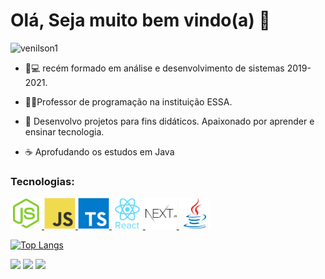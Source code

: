 # Olá, Seja muito bem vindo(a) 👋

<p align="left"> <img src="https://komarev.com/ghpvc/?username=venilson1&label=Profile%20views&color=0e75b6&style=flat" alt="venilson1" /> </p>

- 🚀💻 recém formado em análise e desenvolvimento de sistemas 2019-2021.

- 👨‍🏫Professor de programação na instituição ESSA. 

- 🔭 Desenvolvo projetos para fins didáticos. Apaixonado por aprender e ensinar tecnologia.

- ☕ Aprofudando os estudos em Java

<h3 align="left">Tecnologias:</h3>
<p align="left">

  <a href="https://nodejs.org/en/">  
    <img src="https://raw.githubusercontent.com/devicons/devicon/master/icons/nodejs/nodejs-original.svg" alt="nodejs" w height="50">
  </a> 

  <a href="https://developer.mozilla.org/en-US/docs/Web/JavaScript">  
    <img src="https://raw.githubusercontent.com/devicons/devicon/master/icons/javascript/javascript-original.svg" alt="javascript" height="50">
  </a> 

  <a href="https://developer.mozilla.org/en-US/docs/Web/JavaScript">  
    <img src="https://raw.githubusercontent.com/devicons/devicon/master/icons/typescript/typescript-original.svg" alt="typescript" height="50">
  </a> 

  <a href="https://pt-br.reactjs.org/">  
    <img src="https://raw.githubusercontent.com/devicons/devicon/master/icons/react/react-original-wordmark.svg" alt="react" w height="50">
  </a>

  <a href="https://nextjs.org/">  
    <img src="https://raw.githubusercontent.com/devicons/devicon/master/icons/nextjs/nextjs-original-wordmark.svg" alt="nextjs" w height="50">
  </a>

  <a href="https://www.java.com/pt-BR/">  
    <img src="https://raw.githubusercontent.com/devicons/devicon/master/icons/java/java-original.svg" alt="java"  height="50">
  </a> 

<p/>

[![Top Langs](https://github-readme-stats.vercel.app/api/top-langs/?username=venilson1&layout=compact&theme=material-palenight)](https://github.com/anuraghazra/github-readme-stats)

[<img src="https://img.shields.io/badge/linkedin-%230077B5.svg?&style=for-the-badge&logo=linkedin&logoColor=white" />](https://www.linkedin.com/in/venilson1/) 
[<img src = "https://img.shields.io/badge/instagram-%23E4405F.svg?&style=for-the-badge&logo=instagram&logoColor=white">](https://www.instagram.com/padawan_programmer/) 
[<img src = "https://img.shields.io/badge/facebook-%231877F2.svg?&style=for-the-badge&logo=facebook&logoColor=white">](https://www.facebook.com/VehSantos2)
